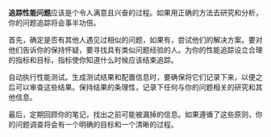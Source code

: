 **追踪性能问题**应该是个令人满意且兴奋的过程。如果用正确的方法去研究和分析，你的问题追踪将会事半功倍。

首先，确定是否有其他人遇见过相似的问题，如果有，尝试他们的解决方案。要对他们告诉你的保持怀疑，要寻找具有类似问题经验的人。为你的性能追踪设立合理的指标和目标，指标使你知道什么时候应该结束追踪。

自动执行性能测试。生成测试结果和配置信息时，要确保将它们记录下来，以便之后可以审查这些结果。保持结果的条理性，记录下任何与你的问题相关的研究和其他信息。

最后，定期回顾你的笔记，找出之前可能被漏掉的信息。如果遵循了这些原则，你的问题调查将会有一个明确的目标和一个清晰的过程。
